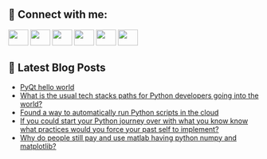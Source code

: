 ## 🔎 Connect with me:
[<img height="32" width="40" src="https://cdn.jsdelivr.net/npm/simple-icons@v5/icons/telegram.svg" />](https://t.me/bullbesh)
[<img height="32" width="40" src="https://cdn.jsdelivr.net/npm/simple-icons@v5/icons/vk.svg" />](https://vk.com/bullbesh)
[<img height="32" width="40" src="https://cdn.jsdelivr.net/npm/simple-icons@v5/icons/twitter.svg" />](https://twitter.com/bullbesh1)
[<img height="32" width="40" src="https://cdn.jsdelivr.net/npm/simple-icons@v5/icons/instagram.svg" />](https://www.instagram.com/bullbesh)
[<img height="32" width="40" src="https://cdn.jsdelivr.net/npm/simple-icons@v5/icons/reddit.svg" />](https://www.reddit.com/user/bullbesh)
[<img height="32" width="40" src="https://cdn.jsdelivr.net/npm/simple-icons@v5/icons/youtube.svg" />](https://www.youtube.com/channel/UCtfjRs6uzgq5mfm8S06WTcg)

## 📕 Latest Blog Posts
<!-- BLOG-POST-LIST:START -->
- [PyQt hello world](https://www.reddit.com/r/Python/comments/u6fiqo/pyqt_hello_world/)
- [What is the usual tech stacks paths for Python developers going into the world?](https://www.reddit.com/r/Python/comments/u6egcg/what_is_the_usual_tech_stacks_paths_for_python/)
- [Found a way to automatically run Python scripts in the cloud](https://www.reddit.com/r/Python/comments/u6dc9a/found_a_way_to_automatically_run_python_scripts/)
- [If you could start your Python journey over with what you know know what practices would you force your past self to implement?](https://www.reddit.com/r/Python/comments/u6c6p8/if_you_could_start_your_python_journey_over_with/)
- [Why do people still pay and use matlab having python numpy and matplotlib?](https://www.reddit.com/r/Python/comments/u6bcgc/why_do_people_still_pay_and_use_matlab_having/)
<!-- BLOG-POST-LIST:END -->
